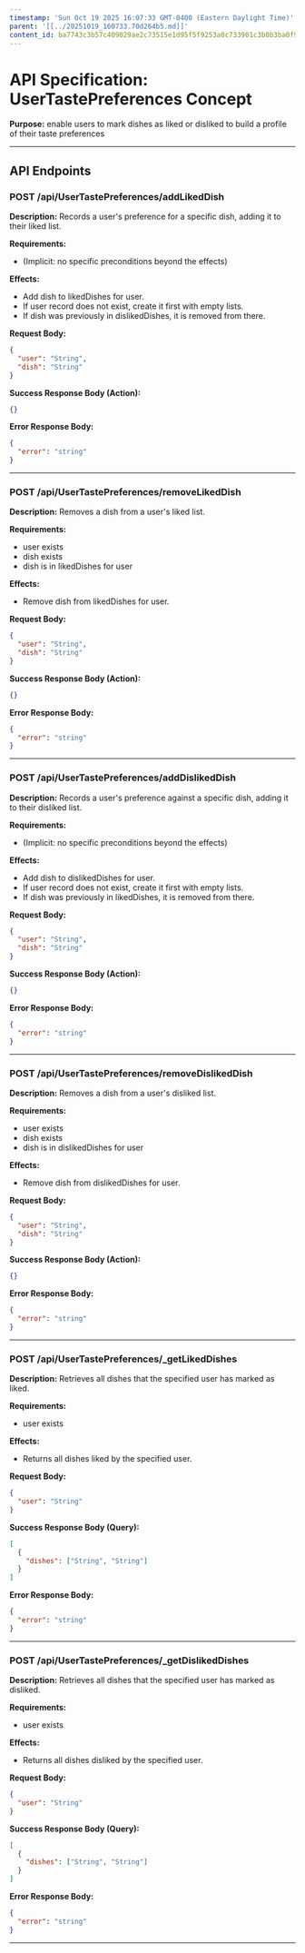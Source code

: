 ```yaml
---
timestamp: 'Sun Oct 19 2025 16:07:33 GMT-0400 (Eastern Daylight Time)'
parent: '[[../20251019_160733.70d264b5.md]]'
content_id: ba7743c3b57c409029ae2c73515e1d95f5f9253a0c733901c3b0b3ba0f99f905
---
```


# API Specification: UserTastePreferences Concept

**Purpose:** enable users to mark dishes as liked or disliked to build a profile of their taste preferences

***

## API Endpoints

### POST /api/UserTastePreferences/addLikedDish

**Description:** Records a user's preference for a specific dish, adding it to their liked list.

**Requirements:**

* (Implicit: no specific preconditions beyond the effects)

**Effects:**

* Add dish to likedDishes for user.
* If user record does not exist, create it first with empty lists.
* If dish was previously in dislikedDishes, it is removed from there.

**Request Body:**

```json
{
  "user": "String",
  "dish": "String"
}
```

**Success Response Body (Action):**

```json
{}
```

**Error Response Body:**

```json
{
  "error": "string"
}
```

***

### POST /api/UserTastePreferences/removeLikedDish

**Description:** Removes a dish from a user's liked list.

**Requirements:**

* user exists
* dish exists
* dish is in likedDishes for user

**Effects:**

* Remove dish from likedDishes for user.

**Request Body:**

```json
{
  "user": "String",
  "dish": "String"
}
```

**Success Response Body (Action):**

```json
{}
```

**Error Response Body:**

```json
{
  "error": "string"
}
```

***

### POST /api/UserTastePreferences/addDislikedDish

**Description:** Records a user's preference against a specific dish, adding it to their disliked list.

**Requirements:**

* (Implicit: no specific preconditions beyond the effects)

**Effects:**

* Add dish to dislikedDishes for user.
* If user record does not exist, create it first with empty lists.
* If dish was previously in likedDishes, it is removed from there.

**Request Body:**

```json
{
  "user": "String",
  "dish": "String"
}
```

**Success Response Body (Action):**

```json
{}
```

**Error Response Body:**

```json
{
  "error": "string"
}
```

***

### POST /api/UserTastePreferences/removeDislikedDish

**Description:** Removes a dish from a user's disliked list.

**Requirements:**

* user exists
* dish exists
* dish is in dislikedDishes for user

**Effects:**

* Remove dish from dislikedDishes for user.

**Request Body:**

```json
{
  "user": "String",
  "dish": "String"
}
```

**Success Response Body (Action):**

```json
{}
```

**Error Response Body:**

```json
{
  "error": "string"
}
```

***

### POST /api/UserTastePreferences/\_getLikedDishes

**Description:** Retrieves all dishes that the specified user has marked as liked.

**Requirements:**

* user exists

**Effects:**

* Returns all dishes liked by the specified user.

**Request Body:**

```json
{
  "user": "String"
}
```

**Success Response Body (Query):**

```json
[
  {
    "dishes": ["String", "String"]
  }
]
```

**Error Response Body:**

```json
{
  "error": "string"
}
```

***

### POST /api/UserTastePreferences/\_getDislikedDishes

**Description:** Retrieves all dishes that the specified user has marked as disliked.

**Requirements:**

* user exists

**Effects:**

* Returns all dishes disliked by the specified user.

**Request Body:**

```json
{
  "user": "String"
}
```

**Success Response Body (Query):**

```json
[
  {
    "dishes": ["String", "String"]
  }
]
```

**Error Response Body:**

```json
{
  "error": "string"
}
```

***
